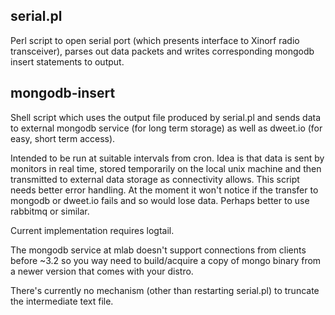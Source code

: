 
## serial.pl

Perl script to open serial port (which presents interface to Xinorf radio transceiver), 
parses out data packets and writes corresponding mongodb insert statements to output.

## mongodb-insert

Shell script which uses the output file produced by serial.pl and sends data to external
mongodb service (for long term storage) as well as dweet.io (for easy, short term access).

Intended to be run at suitable intervals from cron. Idea is that data is sent by monitors in 
real time, stored temporarily on the local unix machine and then transmitted to external 
data storage as connectivity allows. This script needs better error handling. At the moment
it won't notice if the transfer to mongodb or dweet.io fails and so would lose data.
Perhaps better to use rabbitmq or similar.

Current implementation requires logtail.

The mongodb service at mlab doesn't support connections from 
clients before ~3.2 so you way need to build/acquire a copy of mongo
binary from a newer version that comes with your distro.

There's currently no mechanism (other than restarting serial.pl) to truncate the intermediate
text file.
